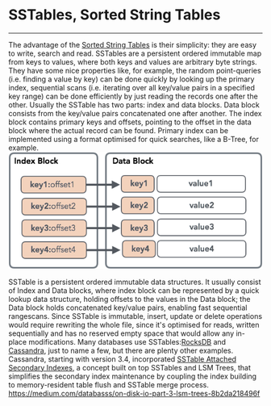# SSTables, Sorted String Tables

---

The advantage of the [Sorted String Tables](https://static.googleusercontent.com/media/research.google.com/en/archive/bigtable-osdi06.pdf) is their simplicity: they are easy to write, search and read. SSTables are a persistent ordered immutable map from keys to values, where both keys and values are arbitrary byte strings. They have some nice properties like, for example, the random point-queries (i.e. finding a value by key) can be done quickly by looking up the primary index, sequential scans (i.e. iterating over all key/value pairs in a specified key range) can be done efficiently by just reading the records one after the other.
Usually the SSTable has two parts: index and data blocks. Data block consists from the key/value pairs concatenated one after another. The index block contains primary keys and offsets, pointing to the offset in the data block where the actual record can be found. Primary index can be implemented using a format optimised for quick searches, like a B-Tree, for example.
![image](media/SSTables,-Sorted-String-Tables-image1.png)

SSTable is a persistent ordered immutable data structures. It usually consist of Index and Data blocks, where index block can be represented by a quick lookup data structure, holding offsets to the values in the Data block; the Data block holds concatenated key/value pairs, enabling fast sequential rangescans.
Since SSTable is immutable, insert, update or delete operations would require rewriting the whole file, since it's optimised for reads, written sequentially and has no reserved empty space that would allow any in-place modifications.
Many databases use SSTables:[RocksDB](https://github.com/facebook/rocksdb/wiki/Terminology) and [Cassandra](https://docs.datastax.com/en/cassandra/3.0/cassandra/dml/dmlManageOndisk.html), just to name a few, but there are plenty other examples. Cassandra, starting with version 3.4, incorporated [SSTable Attached Secondary Indexes](https://github.com/apache/cassandra/blob/trunk/doc/SASI.md), a concept built on top SSTables and LSM Trees, that simplifies the secondary index maintenance by coupling the index building to memory-resident table flush and SSTable merge process.
<https://medium.com/databasss/on-disk-io-part-3-lsm-trees-8b2da218496f>
